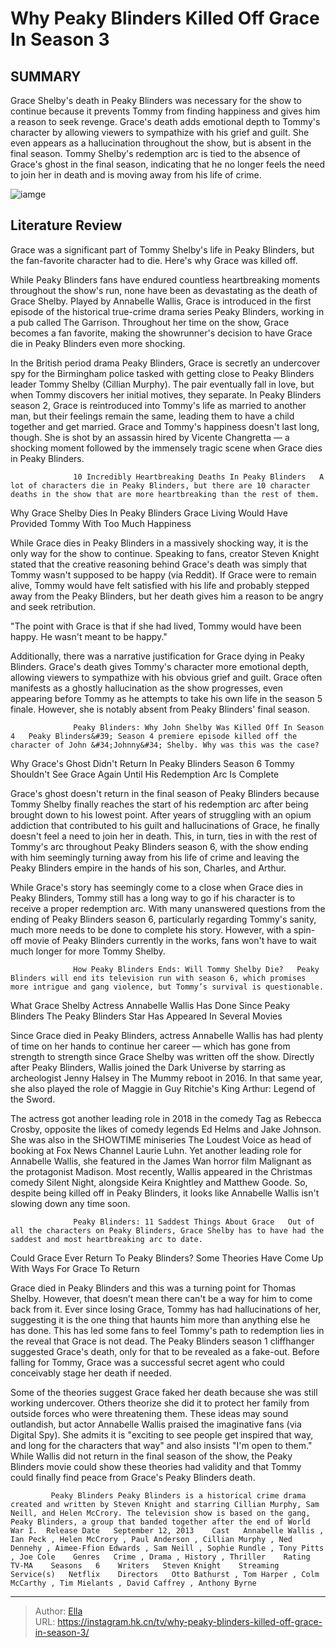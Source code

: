 # Why Peaky Blinders Killed Off Grace In Season 3


## SUMMARY 



  Grace Shelby&#39;s death in Peaky Blinders was necessary for the show to continue because it prevents Tommy from finding happiness and gives him a reason to seek revenge.   Grace&#39;s death adds emotional depth to Tommy&#39;s character by allowing viewers to sympathize with his grief and guilt. She even appears as a hallucination throughout the show, but is absent in the final season.   Tommy Shelby&#39;s redemption arc is tied to the absence of Grace&#39;s ghost in the final season, indicating that he no longer feels the need to join her in death and is moving away from his life of crime.  

![iamge](https://static1.srcdn.com/wordpress/wp-content/uploads/2022/08/Peaky-Blinders-Grace-Killed-off-Tommy-Shelby.jpg)

## Literature Review
Grace was a significant part of Tommy Shelby&#39;s life in Peaky Blinders, but the fan-favorite character had to die. Here&#39;s why Grace was killed off.




While Peaky Blinders fans have endured countless heartbreaking moments throughout the show&#39;s run, none have been as devastating as the death of Grace Shelby. Played by Annabelle Wallis, Grace is introduced in the first episode of the historical true-crime drama series Peaky Blinders, working in a pub called The Garrison. Throughout her time on the show, Grace becomes a fan favorite, making the showrunner&#39;s decision to have Grace die in Peaky Blinders even more shocking.




In the British period drama Peaky Blinders, Grace is secretly an undercover spy for the Birmingham police tasked with getting close to Peaky Blinders leader Tommy Shelby (Cillian Murphy). The pair eventually fall in love, but when Tommy discovers her initial motives, they separate. In Peaky Blinders season 2, Grace is reintroduced into Tommy&#39;s life as married to another man, but their feelings remain the same, leading them to have a child together and get married. Grace and Tommy&#39;s happiness doesn&#39;t last long, though. She is shot by an assassin hired by Vicente Changretta — a shocking moment followed by the immensely tragic scene when Grace dies in Peaky Blinders.

                  10 Incredibly Heartbreaking Deaths In Peaky Blinders   A lot of characters die in Peaky Blinders, but there are 10 character deaths in the show that are more heartbreaking than the rest of them.    


 Why Grace Shelby Dies In Peaky Blinders 
Grace Living Would Have Provided Tommy With Too Much Happiness
          




While Grace dies in Peaky Blinders in a massively shocking way, it is the only way for the show to continue. Speaking to fans, creator Steven Knight stated that the creative reasoning behind Grace&#39;s death was simply that Tommy wasn&#39;t supposed to be happy (via Reddit). If Grace were to remain alive, Tommy would have felt satisfied with his life and probably stepped away from the Peaky Blinders, but her death gives him a reason to be angry and seek retribution.


&#34;The point with Grace is that if she had lived, Tommy would have been happy. He wasn&#39;t meant to be happy.&#34;


Additionally, there was a narrative justification for Grace dying in Peaky Blinders. Grace&#39;s death gives Tommy&#39;s character more emotional depth, allowing viewers to sympathize with his obvious grief and guilt. Grace often manifests as a ghostly hallucination as the show progresses, even appearing before Tommy as he attempts to take his own life in the season 5 finale. However, she is notably absent from Peaky Blinders&#39; final season.




                  Peaky Blinders: Why John Shelby Was Killed Off In Season 4   Peaky Blinders&#39; Season 4 premiere episode killed off the character of John &#34;Johnny&#34; Shelby. Why was this was the case?    



 Why Grace&#39;s Ghost Didn&#39;t Return In Peaky Blinders Season 6 
Tommy Shouldn&#39;t See Grace Again Until His Redemption Arc Is Complete
          

 Grace&#39;s ghost doesn&#39;t return in the final season of Peaky Blinders because Tommy Shelby finally reaches the start of his redemption arc after being brought down to his lowest point. After years of struggling with an opium addiction that contributed to his guilt and hallucinations of Grace, he finally doesn&#39;t feel a need to join her in death. This, in turn, ties in with the rest of Tommy&#39;s arc throughout Peaky Blinders season 6, with the show ending with him seemingly turning away from his life of crime and leaving the Peaky Blinders empire in the hands of his son, Charles, and Arthur.





 

While Grace&#39;s story has seemingly come to a close when Grace dies in Peaky Blinders, Tommy still has a long way to go if his character is to receive a proper redemption arc. With many unanswered questions from the ending of Peaky Blinders season 6, particularly regarding Tommy&#39;s sanity, much more needs to be done to complete his story. However, with a spin-off movie of Peaky Blinders currently in the works, fans won&#39;t have to wait much longer for more Tommy Shelby.

                  How Peaky Blinders Ends: Will Tommy Shelby Die?   Peaky Blinders will end its television run with season 6, which promises more intrigue and gang violence, but Tommy’s survival is questionable.    



 What Grace Shelby Actress Annabelle Wallis Has Done Since Peaky Blinders 
The Peaky Blinders Star Has Appeared In Several Movies
         




Since Grace died in Peaky Blinders, actress Annabelle Wallis has had plenty of time on her hands to continue her career — which has gone from strength to strength since Grace Shelby was written off the show. Directly after Peaky Blinders, Wallis joined the Dark Universe by starring as archeologist Jenny Halsey in The Mummy reboot in 2016. In that same year, she also played the role of Maggie in Guy Ritchie&#39;s King Arthur: Legend of the Sword.

The actress got another leading role in 2018 in the comedy Tag as Rebecca Crosby, opposite the likes of comedy legends Ed Helms and Jake Johnson. She was also in the SHOWTIME miniseries The Loudest Voice as head of booking at Fox News Channel Laurie Luhn. Yet another leading role for Annabelle Wallis, she featured in the James Wan horror film Malignant as the protagonist Madison. Most recently, Wallis appeared in the Christmas comedy Silent Night, alongside Keira Knightley and Matthew Goode. So, despite being killed off in Peaky Blinders, it looks like Annabelle Wallis isn&#39;t slowing down any time soon.




                  Peaky Blinders: 11 Saddest Things About Grace   Out of all the characters on Peaky Blinders, Grace Shelby has to have had the saddest and most heartbreaking arc to date.    



 Could Grace Ever Return To Peaky Blinders? 
Some Theories Have Come Up With Ways For Grace To Return
          

Grace died in Peaky Blinders and this was a turning point for Thomas Shelby. However, that doesn’t mean there can&#39;t be a way for him to come back from it. Ever since losing Grace, Tommy has had hallucinations of her, suggesting it is the one thing that haunts him more than anything else he has done. This has led some fans to feel Tommy&#39;s path to redemption lies in the reveal that Grace is not dead. The Peaky Blinders season 1 cliffhanger suggested Grace&#39;s death, only for that to be revealed as a fake-out. Before falling for Tommy, Grace was a successful secret agent who could conceivably stage her death if needed.




Some of the theories suggest Grace faked her death because she was still working undercover. Others theorize she did it to protect her family from outside forces who were threatening them. These ideas may sound outlandish, but actor Annabelle Wallis praised the imaginative fans (via Digital Spy). She admits it is &#34;exciting to see people get inspired that way, and long for the characters that way&#34; and also insists &#34;I&#39;m open to them.&#34; While Wallis did not return in the final season of the show, the Peaky Blinders movie could show these theories had validity and that Tommy could finally find peace from Grace&#39;s Peaky Blinders death.

             Peaky Blinders Peaky Blinders is a historical crime drama created and written by Steven Knight and starring Cillian Murphy, Sam Neill, and Helen McCrory. The television show is based on the gang, Peaky Blinders, a group that banded together after the end of World War I.  Release Date   September 12, 2013    Cast   Annabelle Wallis , Ian Peck , Helen McCrory , Paul Anderson , Cillian Murphy , Ned Dennehy , Aimee-Ffion Edwards , Sam Neill , Sophie Rundle , Tony Pitts , Joe Cole    Genres   Crime , Drama , History , Thriller    Rating   TV-MA    Seasons   6    Writers   Steven Knight    Streaming Service(s)   Netflix    Directors   Otto Bathurst , Tom Harper , Colm McCarthy , Tim Mielants , David Caffrey , Anthony Byrne       


---

> Author: [Ella](https://instagram.hk.cn/)  
> URL: https://instagram.hk.cn/tv/why-peaky-blinders-killed-off-grace-in-season-3/  

